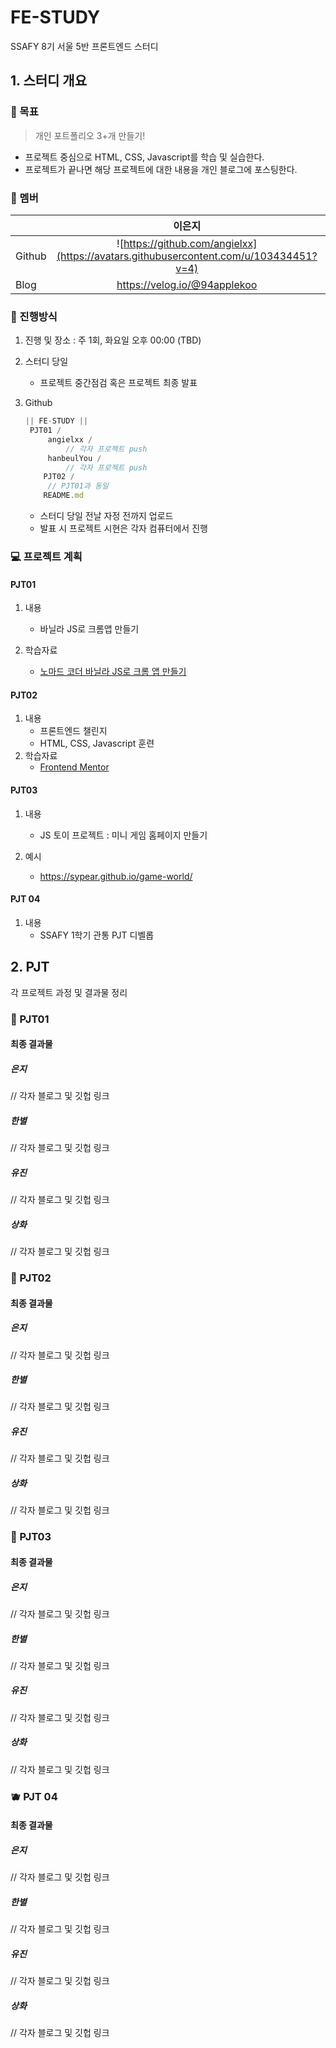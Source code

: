 # FE-STUDY
SSAFY 8기 서울 5반 프론트엔드 스터디

## 1. 스터디 개요

### 🎯 목표

> 개인 포트폴리오 3+개 만들기!

- 프로젝트 중심으로 HTML, CSS, Javascript를 학습 및 실습한다.
- 프로젝트가 끝나면 해당 프로젝트에 대한 내용을 개인 블로그에 포스팅한다.

### 🐤 멤버

|        |                            이은지                            |                            유한별                            |                            박유진                            |                            이상화                            |
| ------ | :----------------------------------------------------------: | :----------------------------------------------------------: | :----------------------------------------------------------: | :----------------------------------------------------------: |
| Github | ![https://github.com/angielxx](https://avatars.githubusercontent.com/u/103434451?v=4) | ![https://github.com/hanbeulYou](https://avatars.githubusercontent.com/u/109324631?v=4) | ![https://github.com/yjp8842](https://avatars.githubusercontent.com/u/109319379?v=4) | ![https://github.com/SangwhaLee](https://avatars.githubusercontent.com/u/69105050?v=4) |
| Blog   |                 https://velog.io/@94applekoo                 |                                                              |                https://codejiny.tistory.com/                 |                                                              |

### 👀 진행방식

1. 진행 및 장소 : 주 1회, 화요일 오후 00:00 (TBD)

2. 스터디 당일

   - 프로젝트 중간점검 혹은 프로젝트 최종 발표

3. Github

   ```javascript
   || FE-STUDY ||
   	PJT01 /
   		angielxx /
   			// 각자 프로젝트 push
   		hanbeulYou /
       		// 각자 프로젝트 push
       PJT02 /
       	// PJT01과 동일
       README.md
   ```

     - 스터디 당일 전날 자정 전까지 업로드
     - 발표 시 프로젝트 시현은 각자 컴퓨터에서 진행

### 💻 프로젝트 계획

#### PJT01

1. 내용
   - 바닐라 JS로 크롬앱 만들기

2. 학습자료
   - [노마드 코더 바닐라 JS로 크롬 앱 만들기](https://nomadcoders.co/javascript-for-beginners/lobby)

#### PJT02

1. 내용
   - 프론트엔드 챌린지
   - HTML, CSS, Javascript 훈련
2. 학습자료
   - [Frontend Mentor](https://www.frontendmentor.io/)

#### PJT03

1. 내용
   - JS 토이 프로젝트 : 미니 게임 홈페이지 만들기

2. 예시
   - https://sypear.github.io/game-world/

#### PJT 04

1. 내용
   - SSAFY 1학기 관통 PJT 디벨롭



## 2. PJT

각 프로젝트 과정 및 결과물 정리

### 🍎 PJT01

#### 최종 결과물

##### 은지

// 각자 블로그 및 깃헙 링크

##### 한별

// 각자 블로그 및 깃헙 링크

##### 유진

// 각자 블로그 및 깃헙 링크

##### 상화

// 각자 블로그 및 깃헙 링크

### 🥝 PJT02 

#### 최종 결과물

##### 은지

// 각자 블로그 및 깃헙 링크

##### 한별

// 각자 블로그 및 깃헙 링크

##### 유진

// 각자 블로그 및 깃헙 링크

##### 상화

// 각자 블로그 및 깃헙 링크

### 🍊 PJT03

#### 최종 결과물

##### 은지

// 각자 블로그 및 깃헙 링크

##### 한별

// 각자 블로그 및 깃헙 링크

##### 유진

// 각자 블로그 및 깃헙 링크

##### 상화

// 각자 블로그 및 깃헙 링크

### 🫐 PJT 04

#### 최종 결과물

##### 은지

// 각자 블로그 및 깃헙 링크

##### 한별

// 각자 블로그 및 깃헙 링크

##### 유진

// 각자 블로그 및 깃헙 링크

##### 상화

// 각자 블로그 및 깃헙 링크

